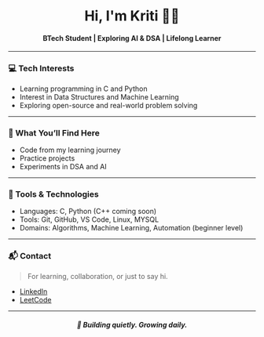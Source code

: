 <h1 align="center">Hi, I'm Kriti 👩‍💻</h1>
<h4 align="center">BTech Student | Exploring AI & DSA | Lifelong Learner</h4>

---

### 💻 Tech Interests
- Learning programming in C and Python
- Interest in Data Structures and Machine Learning
- Exploring open-source and real-world problem solving

---

### 📂 What You’ll Find Here
- Code from my learning journey
- Practice projects
- Experiments in DSA and AI

---

### 🔧 Tools & Technologies
- Languages: C, Python (C++ coming soon)
- Tools: Git, GitHub, VS Code, Linux, MYSQL
- Domains: Algorithms, Machine Learning, Automation (beginner level)

---

### 📬 Contact 
> For learning, collaboration, or just to say hi.
- [LinkedIn](https://www.linkedin.com/in/connect-with-kriti)  
- [LeetCode](https://leetcode.com/kriti-on-leetcode)  


---

<h5 align="center">👀 Building quietly. Growing daily.</h5>
<!---
kriti-on-git/kriti-on-git is a ✨ special ✨ repository because its `README.md` (this file) appears on your GitHub profile.
You can click the Preview link to take a look at your changes.
--->
